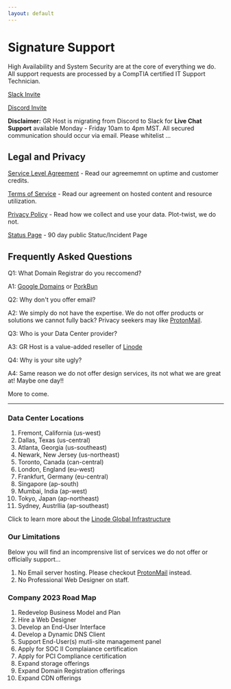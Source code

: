 ```yaml
---
layout: default
---
```

# Signature Support

High Availability and System Security are at the core of everything we do. All support requests are processed by a CompTIA certified IT Support Technician.

[Slack Invite](https://join.slack.com/t/grhost/shared_invite/zt-1uoea9gjm-Hq6gXuhE7voA~T77kjE5Sg)

[Discord Invite](https://discord.gg/8mPhWns7bx)

**Disclaimer:** GR Host is migrating from Discord to Slack for **Live Chat Support** available Monday - Friday 10am to 4pm MST. All secured communication should occur via email. Please whitelist ...

## Legal and Privacy

[Service Level Agreement](/pages/legal/service-level-agreement/) - Read our agreememnt on uptime and customer credits.

[Terms of Service](/pages/legal/terms-of-service/) - Read our agreement on hosted content and resource utilization.

[Privacy Policy](/pages/legal/privacy-policy/) - Read how we collect and use your data. Plot-twist, we do not.

[Status Page](https://grhost.statuspage.io/) - 90 day public Statuc/Incident Page

## Frequently Asked Questions

Q1: What Domain Registrar do you reccomend?

A1: [Google Domains](https://domains.google/) or [PorkBun](https://porkbun.com/)

Q2: Why don't you offer email?

A2: We simply do not have the expertise. We do not offer products or solutions we cannot fully back? Privacy seekers may like [ProtonMail](https://proton.me/).

Q3: Who is your Data Center provider?

A3: GR Host is a value-added reseller of [Linode](https://www.linode.com/lp/refer/?r=d46f7cf236f69208c12b9ebc684046a2f8516247)

Q4: Why is your site ugly?

A4: Same reason we do not offer design services, its not what we are great at! Maybe one day!!

More to come.

***

### Data Center Locations

1. Fremont, California (us-west)
2. Dallas, Texas (us-central)
3. Atlanta, Georgia (us-southeast)
4. Newark, New Jersey (us-northeast)
5. Toronto, Canada (can-central)
6. London, England (eu-west)
7. Frankfurt, Germany (eu-central)
8. Singapore (ap-south)
9. Mumbai, India (ap-west)
10. Tokyo, Japan (ap-northeast)
11. Sydney, Austrllia (ap-southeast)

Click to learn more about the [Linode Global Infrastructure](https://www.linode.com/global-infrastructure/)

### Our Limitations

Below you will find an incomprensive list of services we do not offer or officially support...

1. No Email server hosting. Please checkout [ProtonMail](https://account.proton.me/refer-a-friend?referrer=9E1AC5Q1T3Z0) instead.
2. No Professional Web Designer on staff.

### Company 2023 Road Map

1. Redevelop Business Model and Plan
2. Hire a Web Designer
3. Develop an End-User Interface
4. Develop a Dynamic DNS Client
5. Support End-User(s) mutli-site management panel
6. Apply for SOC II Complaiance certification
7. Apply for PCI Compliance certification
8. Expand storage offerings
9. Expand Domain Registration offerings
10. Expand CDN offerings
